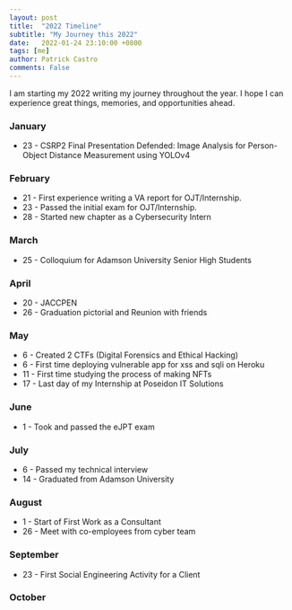 ```yaml
---
layout: post
title:  "2022 Timeline"
subtitle: "My Journey this 2022"
date:   2022-01-24 23:10:00 +0800
tags: [me]
author: Patrick Castro
comments: False
---
```


I am starting my 2022 writing my journey throughout the year. I hope I can experience great things, memories, and opportunities ahead.

### January
- 23 - CSRP2 Final Presentation Defended: Image Analysis for Person-Object Distance Measurement using YOLOv4

### February
- 21 - First experience writing a VA report for OJT/Internship.
- 23 - Passed the initial exam for OJT/Internship.
- 28 - Started new chapter as a Cybersecurity Intern

### March
- 25 - Colloquium for Adamson University Senior High Students

### April
- 20 - JACCPEN 
- 26 - Graduation pictorial and Reunion with friends

### May
- 6 - Created 2 CTFs (Digital Forensics and Ethical Hacking)
- 6 - First time deploying vulnerable app for xss and sqli on Heroku
- 11 - First time studying the process of making NFTs
- 17 - Last day of my Internship at Poseidon IT Solutions

### June
- 1 - Took and passed the eJPT exam

### July
- 6 - Passed my technical interview
- 14 - Graduated from Adamson University

### August
- 1 - Start of First Work as a Consultant
- 26 - Meet with co-employees from cyber team

### September
- 23 - First Social Engineering Activity for a Client

### October